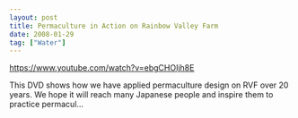 ```yaml
---
layout: post
title: Permaculture in Action on Rainbow Valley Farm
date: 2008-01-29
tag: ["Water"]
---
```


https://www.youtube.com/watch?v=ebgCHOIjh8E  

This DVD shows how we have applied permaculture design on RVF over 20 years. We hope it will reach many Japanese people and inspire them to practice permacul...